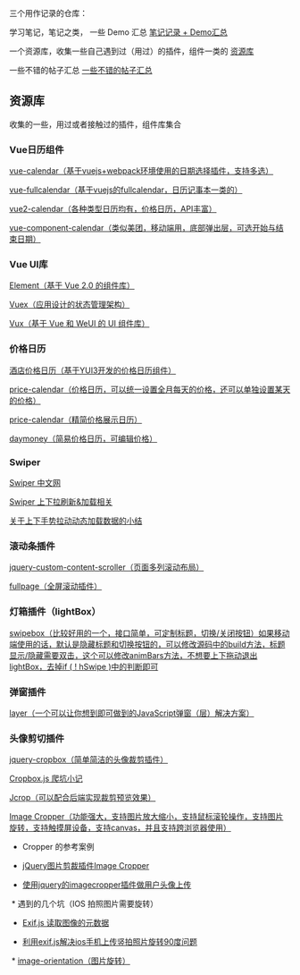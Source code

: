 三个用作记录的仓库：

学习笔记，笔记之类， 一些 Demo 汇总 [笔记记录 + Demo汇总](https://github.com/hanekaoru/WebLearningNotes)

一个资源库，收集一些自己遇到过（用过）的插件，组件一类的 [资源库](https://github.com/hanekaoru/Repository)

一些不错的帖子汇总 [一些不错的帖子汇总](https://github.com/hanekaoru/BlogWall)



## 资源库

收集的一些，用过或者接触过的插件，组件库集合




### Vue日历组件
[vue-calendar（基于vuejs+webpack环境使用的日期选择插件，支持多选）](https://github.com/jinzhe/vue-calendar)

[vue-fullcalendar（基于vuejs的fullcalendar，日历记事本一类的）](https://github.com/Wanderxx/vue-fullcalendar)

[vue2-calendar（各种类型日历均有，价格日历，API丰富）](https://github.com/icai/vue2-calendar)

[vue-component-calendar（类似美团，移动端用，底部弹出层，可选开始与结束日期）](https://github.com/Real0n/vue-component-calendar)




### Vue UI库
[Element（基于 Vue 2.0 的组件库）](http://element.eleme.io/#/)

[Vuex（应用设计的状态管理架构）](https://github.com/vuejs/vuex)

[Vux（基于 Vue 和 WeUI 的 UI 组件库）](https://github.com/airyland/vux)




### 价格日历
[酒店价格日历（基于YUI3开发的价格日历组件）](https://github.com/fugm/PriceCalendar)

[price-calendar（价格日历，可以统一设置全月每天的价格，还可以单独设置某天的价格）](https://github.com/wind-stone/price-calendar)

[price-calendar（精简价格展示日历）](https://github.com/liukaijv/price-calendar)

[daymoney（简易价格日历，可编辑价格）](https://github.com/lscho/am-daymoney)




### Swiper

[Swiper 中文网](https://www.baidu.com/link?url=UQoesURrEsUM4NvE5ZacHg9l9hOPja47tWrx2zKUI7EXIdiI3Cx2no0BRbPUxc_x&wd=&eqid=d40002c600051070000000055828360d)

[Swiper 上下拉刷新&加载相关](https://segmentfault.com/q/1010000004357803)

[关于上下手势拉动动态加载数据的小结](http://www.w3cfuns.com/notes/16294/833647b708dc964a54d114825ef20921)




### 滚动条插件
[jquery-custom-content-scroller（页面多列滚动布局）](https://github.com/itmyhome2013/jquery-custom-content-scroller)

[fullpage（全屏滚动插件）](https://github.com/powy1993/fullpage)




### 灯箱插件（lightBox）
[swipebox（比较好用的一个，接口简单，可定制标题，切换/关闭按钮）如果移动端使用的话，默认是隐藏标题和切换按钮的，可以修改源码中的build方法，标题显示/隐藏需要双击，这个可以修改animBars方法，不想要上下拖动退出lightBox，去掉if ( ! hSwipe )中的判断即可](https://github.com/brutaldesign/swipebox)




### 弹窗插件
[layer（一个可以让你想到即可做到的JavaScript弹窗（层）解决方案）](http://layer.layui.com/)




### 头像剪切插件
[jquery-cropbox（简单简洁的头像裁剪插件）](https://github.com/acornejo/jquery-cropbox)

[Cropbox.js 爬坑小记](http://ruby-china.org/topics/25492)

[Jcrop（可以配合后端实现裁剪预览效果）](http://code.ciaoca.com/jquery/jcrop/demo/)

[Image Cropper（功能强大，支持图片放大缩小，支持鼠标滚轮操作，支持图片旋转，支持触摸屏设备，支持canvas，并且支持跨浏览器使用）](http://www.jqcool.net/image-cropper.html)

* Cropper 的参考案例

* [jQuery图片剪裁插件Image Cropper](http://www.jqcool.net/image-cropper.html)

* [使用jquery的imagecropper插件做用户头像上传](http://www.asheep.cn/skill/imagecropper.html)

  * 遇到的几个坑（IOS 拍照图片需要旋转）
  
  * [Exif.js 读取图像的元数据](http://code.ciaoca.com/javascript/exif-js/)
  
  * [利用exif.js解决ios手机上传竖拍照片旋转90度问题](http://blog.csdn.net/linlzk/article/details/48652635)
  
  * [image-orientation（图片旋转）](https://imququ.com/post/how-to-auto-rotate-photo-in-css.html)





